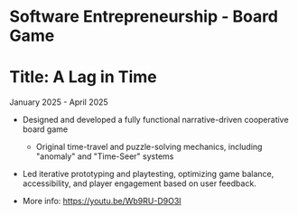 # Software Entrepreneurship - Board Game

# Title: A Lag in Time
January 2025 - April 2025

- Designed and developed a fully functional narrative-driven cooperative board game
  - Original time-travel and puzzle-solving mechanics, including "anomaly" and "Time-Seer" systems
- Led iterative prototyping and playtesting, optimizing game balance, accessibility, and player engagement based on user feedback.

- More info: https://youtu.be/Wb9RU-D9O3I
